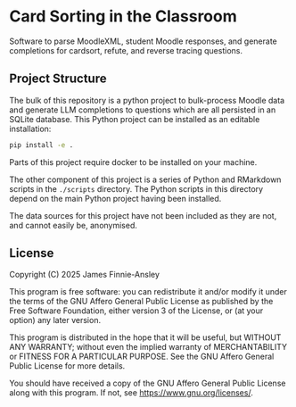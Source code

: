 # Card Sorting in the Classroom

Software to parse MoodleXML, student Moodle responses, and generate completions
for cardsort, refute, and reverse tracing questions.

## Project Structure

The bulk of this repository is a python project to bulk-process Moodle data and
generate LLM completions to questions which are all persisted in an SQLite
database. This Python project can be installed as an editable installation:

```bash
pip install -e .
```

Parts of this project require docker to be installed on your machine.

The other component of this project is a series of Python and RMarkdown scripts
in the `./scripts` directory. The Python scripts in this directory depend on the
main Python project having been installed.

The data sources for this project have not been included as they are not, and
cannot easily be, anonymised.

## License

Copyright (C) 2025 James Finnie-Ansley

This program is free software: you can redistribute it and/or modify it under
the terms of the GNU Affero General Public License as published by the Free
Software Foundation, either version 3 of the License, or (at your option) any
later version.

This program is distributed in the hope that it will be useful, but WITHOUT ANY
WARRANTY; without even the implied warranty of MERCHANTABILITY or FITNESS FOR A
PARTICULAR PURPOSE. See the GNU Affero General Public License for more details.

You should have received a copy of the GNU Affero General Public License along
with this program. If not, see <https://www.gnu.org/licenses/>.
